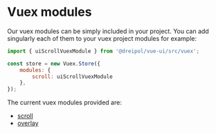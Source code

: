 # Vuex modules

Our vuex modules can be simply included in your project. You can add singularly each of them to your vuex project modules for example:

```js
import { uiScrollVuexModule } from '@dreipol/vue-ui/src/vuex';

const store = new Vuex.Store({
    modules: {
        scroll: uiScrollVuexModule
    },
});
```

The current vuex modules provided are:

- [scroll](/src/vuex/modules/scroll)
- [overlay](/src/vuex/modules/overlay)

